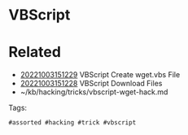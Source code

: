 # VBScript

# Related

- [20221003151229](/zet/20221003151229/README.md) VBScript Create wget.vbs File
- [20221003151228](/zet/20221003151228/README.md) VBScript Download Files
- ~/kb/hacking/tricks/vbscript-wget-hack.md

Tags:

    #assorted #hacking #trick #vbscript
